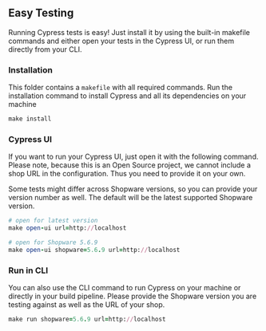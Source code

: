 
## Easy Testing

Running Cypress tests is easy!
Just install it by using the built-in makefile commands
and either open your tests in the Cypress UI, or run them directly from your CLI.


### Installation

This folder contains a `makefile` with all required commands.
Run the installation command to install Cypress and all its dependencies on your machine

```ruby 
make install
```


### Cypress UI
If you want to run your Cypress UI, just open it with the following command.
Please note, because this is an Open Source project, we cannot include a
shop URL in the configuration. Thus you need to provide it on your own.

Some tests might differ across Shopware versions, so you can provide your version number as well.
The default will be the latest supported Shopware version.

```ruby 
# open for latest version
make open-ui url=http://localhost

# open for Shopware 5.6.9
make open-ui shopware=5.6.9 url=http://localhost
```

### Run in CLI
You can also use the CLI command to run Cypress on your machine or directly
in your build pipeline.
Please provide the Shopware version you are testing against as well as 
the URL of your shop.

```ruby 
make run shopware=5.6.9 url=http://localhost
```

